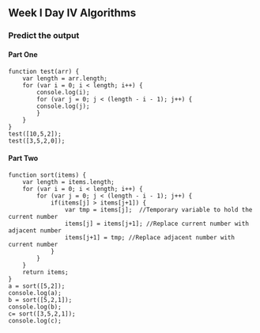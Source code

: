 ## Week I Day IV Algorithms

### Predict the output

#### Part One

    function test(arr) {
        var length = arr.length;
        for (var i = 0; i < length; i++) { 
            console.log(i);
            for (var j = 0; j < (length - i - 1); j++) { 
            console.log(j);
            }        
        }
    }
    test([10,5,2]);
    test([3,5,2,0]);

#### Part Two

    function sort(items) {
        var length = items.length;
        for (var i = 0; i < length; i++) { 
            for (var j = 0; j < (length - i - 1); j++) { 
                if(items[j] > items[j+1]) {
                    var tmp = items[j];  //Temporary variable to hold the current number
                    items[j] = items[j+1]; //Replace current number with adjacent number
                    items[j+1] = tmp; //Replace adjacent number with current number
                }
            }        
        }
        return items;
    }
    a = sort([5,2]);
    console.log(a);
    b = sort([5,2,1]);
    console.log(b);
    c= sort([3,5,2,1]);
    console.log(c);